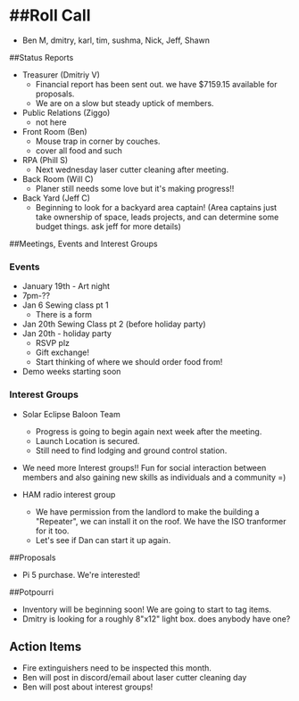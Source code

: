 ##Roll Call
=========
- Ben M, dmitry, karl, tim, sushma, Nick, Jeff, Shawn

##Status Reports
- Treasurer (Dmitriy V)
  - Financial report has been sent out. we have $7159.15 available for proposals.
  - We are on a slow but steady uptick of members.
- Public Relations (Ziggo)
  - not here
- Front Room (Ben)
  - Mouse trap in corner by couches.
  - cover all food and such
- RPA (Phill S)
  - Next wednesday laser cutter cleaning after meeting.
- Back Room (Will C)
  - Planer still needs some love but it's making progress!!
- Back Yard (Jeff C)
  - Beginning to look for a backyard area captain! (Area captains just take ownership of space, leads projects, and can determine some budget things. ask jeff for more details)

##Meetings, Events and Interest Groups

### Events
 - January 19th - Art night
  - 7pm-??  
 - Jan 6 Sewing class pt 1
   - There is a form
 - Jan 20th Sewing Class pt 2 (before holiday party)
 - Jan 20th - holiday party
   - RSVP plz
   - Gift exchange!
   - Start thinking of where we should order food from!
 - Demo weeks starting soon

### Interest Groups
 - Solar Eclipse Baloon Team
   - Progress is going to begin again next week after the meeting.
   - Launch Location is secured.
   - Still need to find lodging and ground control station.

 - We need more Interest groups!! Fun for social interaction between members and also gaining new skills as individuals and a community =)

 - HAM radio interest group
   - We have permission from the landlord to make the building a "Repeater", we can install it on the roof. We have the ISO tranformer for it too.
   - Let's see if Dan can start it up again.



##Proposals
  - Pi 5 purchase. We're interested!

##Potpourri
  - Inventory will be beginning soon! We are going to start to tag items.
  - Dmitry is looking for a roughly 8"x12" light box. does anybody have one?

## Action Items
 - Fire extinguishers need to be inspected this month.
 - Ben will post in discord/email about laser cutter cleaning day
 - Ben will post about interest groups!
